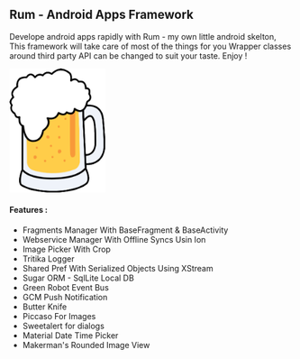 
## Rum - Android Apps Framework

Develope android apps rapidly with Rum - my own little android skelton, This framework will take care of most of the things for you
Wrapper classes around third party API can be changed to suit your taste.
Enjoy !


![alt text](https://raw.githubusercontent.com/mtangler/rum/master/rum.png "Rum")

#### Features :

 - Fragments Manager With BaseFragment & BaseActivity
 - Webservice Manager With Offline Syncs Usin Ion
 - Image Picker With Crop
 - Tritika Logger
 - Shared Pref With Serialized Objects Using XStream
 - Sugar ORM - SqlLite Local DB
 - Green Robot Event Bus
 - GCM Push Notification
 - Butter Knife
 - Piccaso For Images
 - Sweetalert for dialogs
 - Material Date Time Picker
 - Makerman's Rounded Image View
